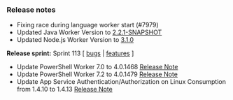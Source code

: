 ### Release notes
<!-- Please add your release notes in the following format:
- My change description (#PR)
-->
- Fixing race during language worker start (#7979)
- Updated Java Worker Version to [2.2.1-SNAPSHOT](https://github.com/Azure/azure-functions-java-worker/releases/tag/2.2.1-SNAPSHOT)
- Updated Node.js Worker Version to [3.1.0](https://github.com/Azure/azure-functions-nodejs-worker/releases/tag/v3.1.0)

**Release sprint:** Sprint 113
[ [bugs](https://github.com/Azure/azure-functions-host/issues?q=is%3Aissue+milestone%3A%22Functions+Sprint+113%22+label%3Abug+is%3Aclosed) | [features](https://github.com/Azure/azure-functions-host/issues?q=is%3Aissue+milestone%3A%22Functions+Sprint+113%22+label%3Afeature+is%3Aclosed) ]
- Update PowerShell Worker 7.0 to 4.0.1468 [Release Note](https://github.com/Azure/azure-functions-powershell-worker/releases/tag/v4.0.1468)
- Update PowerShell Worker 7.2 to 4.0.1479 [Release Note](https://github.com/Azure/azure-functions-powershell-worker/releases/tag/v4.0.1479)
- Update App Service Authentication/Authorization on Linux Consumption from 1.4.10 to 1.4.13 [Release Note](https://github.com/Azure/app-service-announcements/issues/354)